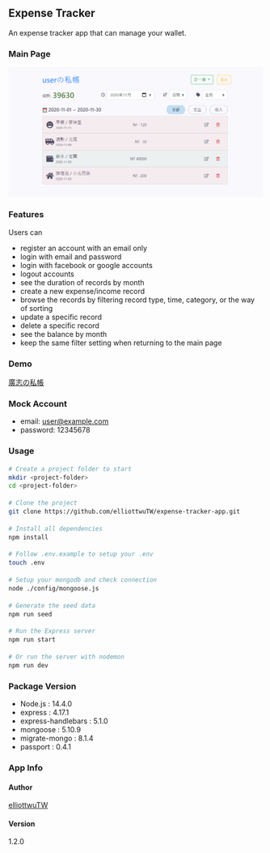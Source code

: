 ## Expense Tracker

An expense tracker app that can manage your wallet.

### Main Page
![](https://raw.githubusercontent.com/elliottwuTW/expense-tracker-app/master/project_picture.png)

### Features

Users can

- register an account with an email only
- login with email and password
- login with facebook or google accounts
- logout accounts
- see the duration of records by month
- create a new expense/income record
- browse the records by filtering record type, time, category, or the way of sorting
- update a specific record
- delete a specific record
- see the balance by month
- keep the same filter setting when returning to the main page

### Demo

[廣志の私帳](https://ac-expense-tracker.herokuapp.com/)

### Mock Account

- email: user@example.com
- password: 12345678

### Usage

```bash
# Create a project folder to start
mkdir <project-folder>
cd <project-folder>

# Clone the project
git clone https://github.com/elliottwuTW/expense-tracker-app.git

# Install all dependencies
npm install

# Follow .env.example to setup your .env
touch .env

# Setup your mongodb and check connection
node ./config/mongoose.js

# Generate the seed data
npm run seed

# Run the Express server
npm run start

# Or run the server with nodemon
npm run dev
```

### Package Version

- Node.js : 14.4.0
- express : 4.17.1
- express-handlebars : 5.1.0
- mongoose : 5.10.9
- migrate-mongo : 8.1.4
- passport : 0.4.1

### App Info

#### Author

[elliottwuTW](https://github.com/elliottwuTW)

#### Version

1.2.0
